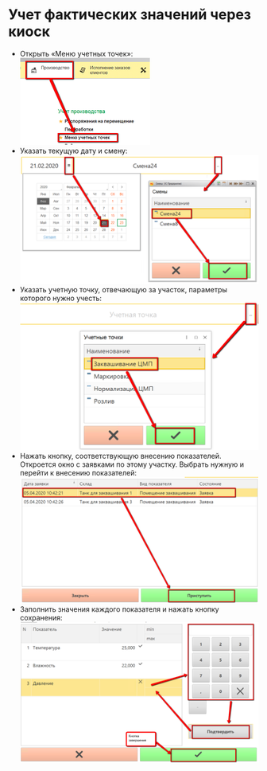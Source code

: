 # Учет фактических значений через киоск


- Открыть «Меню учетных точек»:  
![](ByKiosk.assets/drex_uchet_fakticheskikh_znachenij_cherez_kiosk_custom.png)
- Указать текущую дату и смену:  
![](ByKiosk.assets/drex_uchet_fakticheskikh_znachenij_cherez_kiosk_custom_2.png)
- Указать учетную точку, отвечающую за участок, параметры которого
нужно учесть:  
![](ByKiosk.assets/drex_uchet_fakticheskikh_znachenij_cherez_kiosk_custom_3.png)
- Нажать кнопку, соответствующую внесению показателей. Откроется
окно с заявками по этому участку. Выбрать нужную и перейти к внесению
показателей:  
![](ByKiosk.assets/drex_uchet_fakticheskikh_znachenij_cherez_kiosk_custom_4.png)
- Заполнить значения каждого показателя и нажать кнопку
сохранения:  
![](ByKiosk.assets/drex_uchet_fakticheskikh_znachenij_cherez_kiosk_custom_5.png)